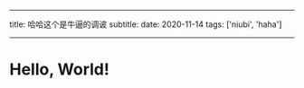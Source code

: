 
---
title: 哈哈这个是牛逼的调诐
subtitle: 
date: 2020-11-14
tags: ['niubi', 'haha']

---


Hello, World!
=============


